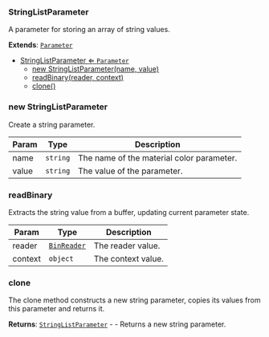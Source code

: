<a name="StringListParameter"></a>

### StringListParameter 
A parameter for storing an array of string values.


**Extends**: <code>[Parameter](api/SceneTree\Parameters\Parameter.md)</code>  

* [StringListParameter ⇐ <code>Parameter</code>](#StringListParameter)
    * [new StringListParameter(name, value)](#new-StringListParameter)
    * [readBinary(reader, context)](#readBinary)
    * [clone()](#clone)

<a name="new_StringListParameter_new"></a>

### new StringListParameter
Create a string parameter.


| Param | Type | Description |
| --- | --- | --- |
| name | <code>string</code> | The name of the material color parameter. |
| value | <code>string</code> | The value of the parameter. |

<a name="StringListParameter+readBinary"></a>

### readBinary
Extracts the string value from a buffer, updating current parameter state.



| Param | Type | Description |
| --- | --- | --- |
| reader | <code>[BinReader](api/SceneTree\BinReader.md)</code> | The reader value. |
| context | <code>object</code> | The context value. |

<a name="StringListParameter+clone"></a>

### clone
The clone method constructs a new string parameter, copies its values
from this parameter and returns it.


**Returns**: [<code>StringListParameter</code>](#StringListParameter) - - Returns a new string parameter.  
